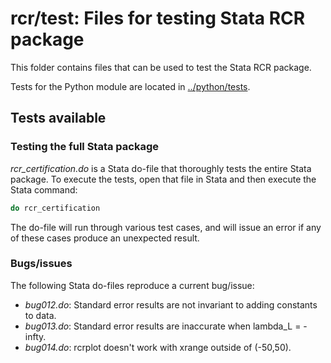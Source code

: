 # rcr/test: Files for testing Stata RCR package

This folder contains files that can be used to test the
Stata RCR package.  

Tests for the Python module are located in 
[../python/tests](../python/tests).

## Tests available

### Testing the full Stata package 

*rcr_certification.do* is a Stata do-file that thoroughly tests
the entire Stata package.  To execute the tests, open
that file in Stata and then execute the Stata command:
```stata
do rcr_certification
```
The do-file will run through various test cases, and will issue an
error if any of these cases produce an unexpected result.

### Bugs/issues

The following Stata do-files reproduce a current bug/issue:

 - *bug012.do*: Standard error results are not invariant to
   adding constants to data.
 - *bug013.do*: Standard error results are inaccurate when 
    lambda_L = -infty.
 - *bug014.do*: rcrplot doesn't work with xrange outside of 
   (-50,50).



